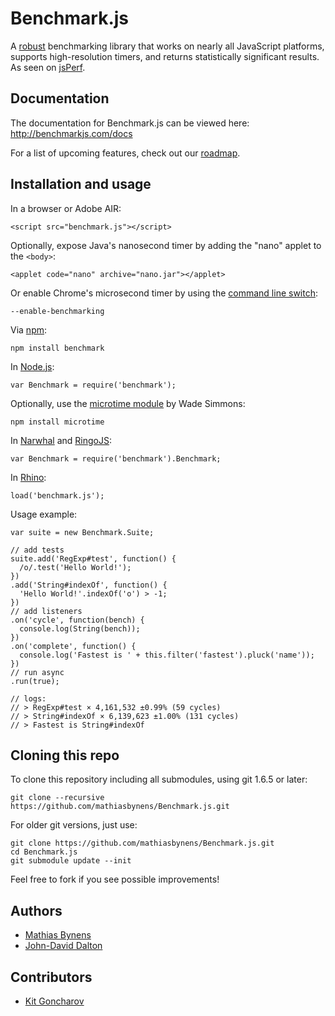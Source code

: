 # Benchmark.js

A [robust](http://calendar.perfplanet.com/2010/bulletproof-javascript-benchmarks/ "Bulletproof JavaScript benchmarks") benchmarking library that works on nearly all JavaScript platforms, supports high-resolution timers, and returns statistically significant results. As seen on [jsPerf](http://jsperf.com/).

## Documentation

The documentation for Benchmark.js can be viewed here: <http://benchmarkjs.com/docs>

For a list of upcoming features, check out our [roadmap](https://github.com/mathiasbynens/benchmark.js/wiki/Roadmap).

## Installation and usage

In a browser or Adobe AIR:

    <script src="benchmark.js"></script>

Optionally, expose Java's nanosecond timer by adding the "nano" applet to the `<body>`:

    <applet code="nano" archive="nano.jar"></applet>

Or enable Chrome's microsecond timer by using the [command line switch](http://peter.sh/experiments/chromium-command-line-switches/#enable-benchmarking):

    --enable-benchmarking

Via [npm](http://npmjs.org/):

    npm install benchmark

In [Node.js](http://nodejs.org/):

    var Benchmark = require('benchmark');

Optionally, use the [microtime module](https://github.com/wadey/node-microtime) by Wade Simmons:

    npm install microtime

In [Narwhal](http://narwhaljs.org/) and [RingoJS](http://ringojs.org/):

    var Benchmark = require('benchmark').Benchmark;

In [Rhino](http://www.mozilla.org/rhino/):

    load('benchmark.js');

Usage example:

    var suite = new Benchmark.Suite;
    
    // add tests
    suite.add('RegExp#test', function() {
      /o/.test('Hello World!');
    })
    .add('String#indexOf', function() {
      'Hello World!'.indexOf('o') > -1;
    })
    // add listeners
    .on('cycle', function(bench) {
      console.log(String(bench));
    })
    .on('complete', function() {
      console.log('Fastest is ' + this.filter('fastest').pluck('name'));
    })
    // run async
    .run(true);
    
    // logs:
    // > RegExp#test × 4,161,532 ±0.99% (59 cycles)
    // > String#indexOf × 6,139,623 ±1.00% (131 cycles)
    // > Fastest is String#indexOf

## Cloning this repo

To clone this repository including all submodules, using git 1.6.5 or later:

    git clone --recursive https://github.com/mathiasbynens/Benchmark.js.git

For older git versions, just use:

    git clone https://github.com/mathiasbynens/Benchmark.js.git
    cd Benchmark.js
    git submodule update --init

Feel free to fork if you see possible improvements!

## Authors

* [Mathias Bynens](http://mathiasbynens.be/)
* [John-David Dalton](http://allyoucanleet.com/)

## Contributors

* [Kit Goncharov](http://kitgoncharov.github.com/)